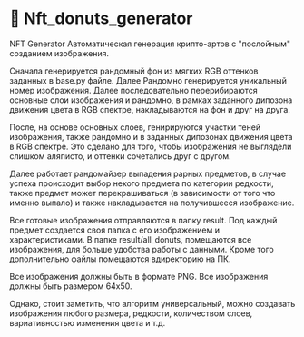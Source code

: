 # 🌁 Nft_donuts_generator

NFT Generator Автоматическая генерация крипто-артов с "послойным" созданием изображения.

Сначала генерируется рандомный фон из мягких RGB оттенков заданных в base.py файле. Далее Рандомно генерируется уникальный номер изображения. 
Далее последовательно перерибираются основные слои изображения и рандомно, в рамках заданного дипозона движения цвета в RGB спектре, накладываются на фон и друг на друга.

После, на основе основных слоев, генирируются участки теней изображения, также рандомно и в заданных дипозонах движения цвета в RGB спектре. Это сделано для того, чтобы изображения не выглядели слишком аляписто, и оттенки сочетались друг с другом.

Далее работает рандомайзер выпадения рарных предметов, в случае успеха происходит выбор некого предмета по категории редкости, также предмет может перекрашиваться (в зависимости от того что именно выпало) и также накладывается на получившееся изображение.

Все готовые изображения отправляются в папку result. Под каждый предмет создается своя папка с его изображением и характеристиками. В папке result/all_donuts, помещаются все изображения, для больше удобства работы с данными. Кроме того дополнительно файлы помещаются вдиректорию на ПК.

Все изображения должны быть в формате PNG. Все изображения должны быть размером 64х50.

Однако, стоит заметить, что алгоритм универсальный, можно создавать изображения любого размера, редкости, количеством слоев, вариативностью изменения цвета и т.д.
